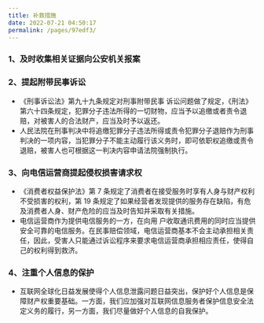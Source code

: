 ```yaml
---
title: 补救措施
date: 2022-07-21 04:50:17
permalink: /pages/97edf3/
---
```



### 1、及时收集相关证据向公安机关报案

### 2、提起附带民事诉讼

- 《刑事诉讼法》第九十九条规定对刑事附带民事 诉讼问题做了规定，《刑法》第六十四条规定，犯罪分子违法所得的一切财物，应当予以追缴或者责令退赔，对被害人的合法财产，应当及时予以返还。
- 人民法院在刑事判决中将追缴犯罪分子违法所得或责令犯罪分子退赔作为刑事判决的一项内容，当犯罪分子不能主动履行该义务时，即可依职权追缴或责令退赔，被害人也可根据这一判决内容申请法院强制执行。

### 3、向电信运营商提起侵权损害请求权

- 《消费者权益保护法》第 7 条规定了消费者在接受服务时享有人身与财产权利不受损害的权利，第 19 条规定了如果经营者发现提供的服务存在缺陷，有危及消费者人身、财产危险的应当及时告知并采取有关措施。
- 电信运营商作为提供电信服务的一方，在向用 户收取通讯费用的同时应当提供安全可靠的电信服务。在民事赔偿领域，电信运营商基本不会主动承担相关责任，因此，受害人只能通过诉讼程序来要求电信运营商承担相应责任，使得自己的权利得到救济。

### 4、注重个人信息的保护

- 互联网全球化日益发展使得个人信息泄露问题日益突出，保护好个人信息是保障财产权重要基础。一方面，我们应加强对互联网信息服务者保护信息安全法定义务的履行，另一方面，我们尽量做好个人信息的自我保护。